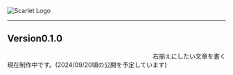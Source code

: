 ![Scarlet Logo](https://github.com/cbginoshoo/Scarlet/blob/data/Scarlet%20Logo.png)
___  
## Version0.1.0  
<div style="text-align: right;">右揃えにしたい文章を書く</div>
現在制作中です。(2024/09/20頃の公開を予定しています)
